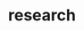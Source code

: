 ---
layout: page
title: research
nav: true
nav_order: 7
dropdown: true
children:
    - title: publications
      permalink: /publications/
    - title: divider
    - title: Trusted Data Science Project
      permalink: /trustedDS/
    - title: divider
    - title: CNIT 581-RDM
      permalink: /teaching/
---